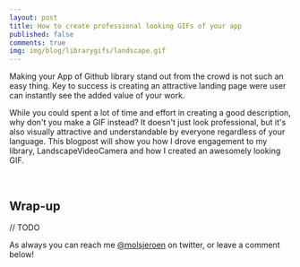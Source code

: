 ```yaml
---
layout: post
title: How to create professional looking GIFs of your app
published: false
comments: true
img: img/blog/librarygifs/landscape.gif
---
```

Making your App of Github library stand out from the crowd is not such an easy thing. Key to success is creating an attractive landing page were user can instantly see the added value of your work.

While you could spent a lot of time and effort in creating a good description, why don't you make a GIF instead? It doesn't just look professional, but it's also visually attractive and understandable by everyone regardless of your language. This blogpost will show you how I drove engagement to my library, LandscapeVideoCamera and how I created an awesomely looking GIF.

<br>


## Wrap-up
// TODO

As always you can reach me [@molsjeroen](https://twitter.com/molsjeroen) on twitter, or leave a comment below!
